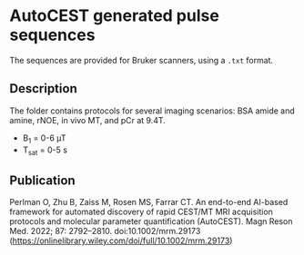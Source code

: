 # AutoCEST generated pulse sequences
The sequences are provided for Bruker scanners, using a `.txt` format.

## Description
The folder contains protocols for several imaging scenarios: 
BSA amide and amine, rNOE, in vivo MT, and pCr at 9.4T.
- B<sub>1</sub> = 0-6 µT
- T<sub>sat</sub> = 0-5 s

## Publication
Perlman O, Zhu B, Zaiss M, Rosen MS, Farrar CT. An end-to-end AI-based framework for automated discovery of rapid CEST/MT MRI acquisition protocols and molecular parameter quantification (AutoCEST). Magn Reson Med. 2022; 87: 2792–2810. doi:10.1002/mrm.29173
(https://onlinelibrary.wiley.com/doi/full/10.1002/mrm.29173)
